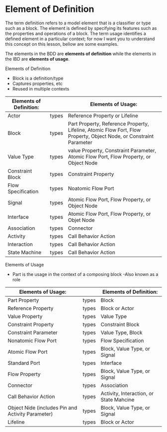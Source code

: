 # Element of Definition

The term definition refers to a model element that is a classifier or type such as a block. The element is defined by specifying its features such as the properties and operations of a block. The term usage identifies a defined element in a particular context; for now I want you to understand this concept on this lesson, bellow are some examples.

The elements in the BDD are **elements of definition** while the elements in the IBD are **elements of usage**.



Elements of Definition
- Block is a definition/type
- Captures properties, etc
- Reused in multiple contexts

| Elements of Definition: |       | Elements of Usage:                                                                                                 |
| ----------------------- | ----- | ------------------------------------------------------------------------------------------------------------------ |
| Actor                   | types | Reference Property or Lifeline                                                                                     |
| Block                   | types | Part Property, Reference Property, Lifeline, Atomic Flow Fort, Flow Property, Object Node, or Constraint Parameter |
| Value Type              | types | value Property, Constraint Parameter, Atomic Flow Port, Flow Property, or Object Node                              |
| Constraint Block        | types | Constraint Property                                                                                                |
| Flow Specification      | types | Noatomic Flow Port                                                                                                 |
| Signal                  | types | Atomic Flow Port, Flow Property, or Object Node                                                                    |
| Interface               | types | Atomic Flow Port, Flow Property, or Objet Node                                                                     |
| Association             | types | Connector                                                                                                          |
| Activity                | types | Call Behavior Action                                                                                               |
| Interaction             | types | Call Behavior Action                                                                                               |
| State Machine           | types | Call Behavior Action                                                                                               |


Elements of Usage
- Part is the usage in the context of a composing block
-Also known as a role


| Elements of Usage:                                |       | Elements of Definition:                 |
| ------------------------------------------------- | ----- | --------------------------------------- |
| Part Property                                     | types | Block                                   |
| Reference Property                                | types | Block or Actor                          |
| Value Property                                    | types | Value Type                              |
| Constraint Property                               | types | Constraint Block                        |
| Constraint Parameter                              | types | Value Type, Block                       |
| Nonatomic Flow Port                               | types | Flow Specification                      |
| Atomic Flow Port                                  | types | Block, Value Type, or Signal            |
| Standard Port                                     | types | Interface                               |
| Flow Property                                     | types | Block, Value Type, or Signal            |
| Connector                                         | types | Association                             |
| Call Behavior Action                              | types | Activity, Interaction, or State Mahcine |
| Object Nide (includes Pin and Activity Parameter) | types | Block, Value Type, or Signal            |
| Lifeline                                          | types | Block or Actor                          |

